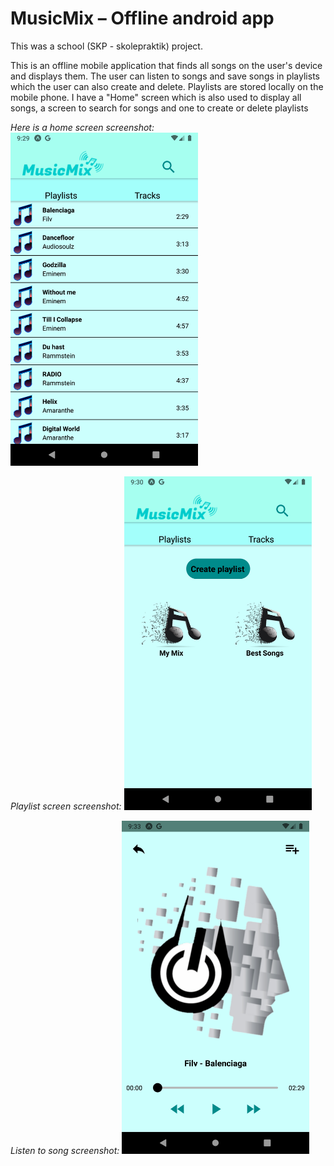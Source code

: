 # **MusicMix – Offline android app**

This was a school (SKP - skolepraktik) project.

This is an offline mobile application that finds all songs on the user's device and displays them. The user can listen to songs and save songs in playlists which the user can also create and delete. Playlists are stored locally on the mobile phone.
I have a "Home" screen which is also used to display all songs, a screen to search for songs and one to create or delete playlists

_Here is a home screen screenshot:_
<br/>
<img src="https://github.com/DainisM/Screenshots/blob/master/MusicMix-Offline/HomeScreen.png" width="300">

_Playlist screen screenshot:_
<img src="https://github.com/DainisM/Screenshots/blob/master/MusicMix-Offline/PlaylistScreen_1.png" width="300">

_Listen to song screenshot:_
<img src="https://github.com/DainisM/Screenshots/blob/master/MusicMix-Offline/TrackScreen_1.png" width="300">
